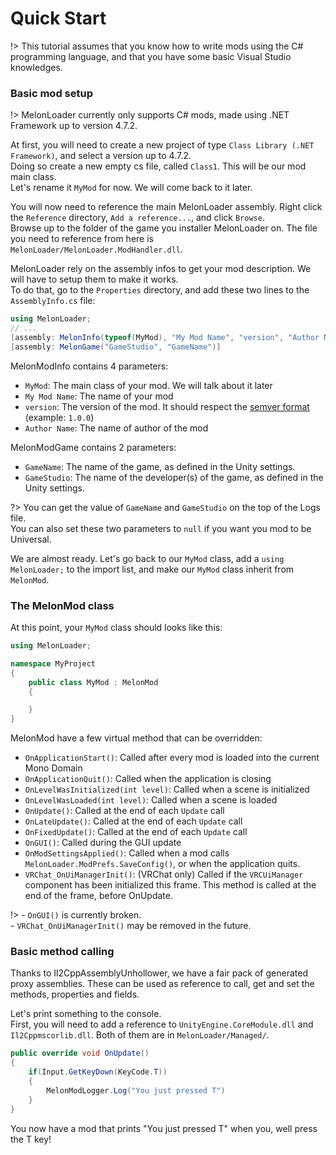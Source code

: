 # Quick Start

!> This tutorial assumes that you know how to write mods using the C# programming language, and that you have some basic Visual Studio knowledges.

### Basic mod setup

!> MelonLoader currently only supports C# mods, made using .NET Framework up to version 4.7.2.

At first, you will need to create a new project of type `Class Library (.NET Framework)`, and select a version up to 4.7.2.<br>
Doing so create a new empty cs file, called `Class1`. This will be our mod main class.<br>
Let's rename it `MyMod` for now. We will come back to it later.

You will now need to reference the main MelonLoader assembly. Right click the `Reference` directory, `Add a reference...`, and click `Browse`.<br/>
Browse up to the folder of the game you installer MelonLoader on. The file you need to reference from here is `MelonLoader/MelonLoader.ModHandler.dll`.

MelonLoader rely on the assembly infos to get your mod description. We will have to setup them to make it works.<br>
To do that, go to the `Properties` directory, and add these two lines to the `AssemblyInfo.cs` file:
```cs
using MelonLoader;
// ...
[assembly: MelonInfo(typeof(MyMod), "My Mod Name", "version", "Author Name")]
[assembly: MelonGame("GameStudio", "GameName")]
```
MelonModInfo contains 4 parameters:
- `MyMod`: The main class of your mod. We will talk about it later
- `My Mod Name`: The name of your mod
- `version`: The version of the mod. It should respect the [semver format](https://semver.org/) (example: `1.0.0`)
- `Author Name`: The name of author of the mod

MelonModGame contains 2 parameters:
- `GameName`: The name of the game, as defined in the Unity settings.
- `GameStudio`: The name of the developer(s) of the game, as defined in the Unity settings.

?> You can get the value of `GameName` and `GameStudio` on the top of the Logs file.<br/>You can also set these two parameters to `null` if you want you mod to be Universal.

We are almost ready. Let's go back to our `MyMod` class, add a `using MelonLoader;` to the import list, and make our `MyMod` class inherit from `MelonMod`.

### The MelonMod class

At this point, your `MyMod` class should looks like this:
```cs
using MelonLoader;

namespace MyProject
{
    public class MyMod : MelonMod
    {

    }
}
```

MelonMod have a few virtual method that can be overridden:
 - `OnApplicationStart()`: Called after every mod is loaded into the current Mono Domain
 - `OnApplicationQuit()`: Called when the application is closing
 - `OnLevelWasInitialized(int level)`: Called when a scene is initialized
 - `OnLevelWasLoaded(int level)`: Called when a scene is loaded
 - `OnUpdate()`: Called at the end of each `Update` call
 - `OnLateUpdate()`: Called at the end of each `Update` call
 - `OnFixedUpdate()`: Called at the end of each `Update` call
 - `OnGUI()`: Called during the GUI update
 - `OnModSettingsApplied()`: Called when a mod calls `MelonLoader.ModPrefs.SaveConfig()`, or when the application quits.
 - `VRChat_OnUiManagerInit()`: (VRChat only) Called if the `VRCUiManager` component has been initialized this frame. This method is called at the end of the frame, before OnUpdate.

!> - `OnGUI()` is currently broken.<br/> - `VRChat_OnUiManagerInit()` may be removed in the future.


### Basic method calling

Thanks to Il2CppAssemblyUnhollower, we have a fair pack of generated proxy assemblies. These can be used as reference to call, get and set the methods, properties and fields.

Let's print something to the console.<br>
First, you will need to add a reference to `UnityEngine.CoreModule.dll` and `Il2Cppmscorlib.dll`. Both of them are in `MelonLoader/Managed/`.

```cs
public override void OnUpdate()
{
    if(Input.GetKeyDown(KeyCode.T))
    {
        MelonModLogger.Log("You just pressed T")
    }
}
```

You now have a mod that prints "You just pressed T" when you, well press the T key!
